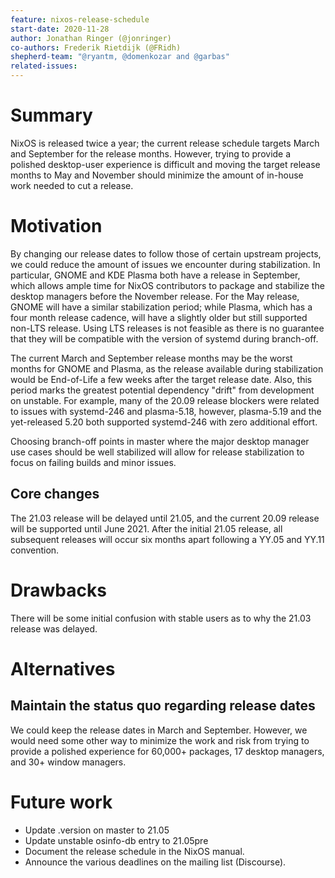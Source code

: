 ```yaml
---
feature: nixos-release-schedule
start-date: 2020-11-28
author: Jonathan Ringer (@jonringer)
co-authors: Frederik Rietdijk (@FRidh)
shepherd-team: "@ryantm, @domenkozar and @garbas"
related-issues:
---
```


# Summary
[summary]: #summary

NixOS is released twice a year; the current release schedule targets March
and September for the release months. However, trying to provide a polished
desktop-user experience is difficult and moving the target release months to
May and November should minimize the amount of in-house work needed to
cut a release.

# Motivation
[motivation]: #motivation

By changing our release dates to follow those of certain upstream projects,
we could reduce the amount of issues we encounter during stabilization.
In particular, GNOME and KDE Plasma both have a release in September, which
allows ample time for NixOS contributors to package and stabilize the
desktop managers before the November release. For the May release, GNOME will
have a similar stabilization period; while Plasma, which has a four month
release cadence, will have a slightly older but still supported non-LTS
release. Using LTS releases is not feasible as there is no guarantee that
they will be compatible with the version of systemd during branch-off.

The current March and September release months may be the worst months for
GNOME and Plasma, as the release available during stabilization would be
End-of-Life a few weeks after the target release date. Also, this period marks
the greatest potential dependency "drift" from development on unstable. For example,
many of the 20.09 release blockers were related to issues with systemd-246 and plasma-5.18,
however, plasma-5.19 and the yet-released 5.20 both supported systemd-246 with
zero additional effort.

Choosing branch-off points in master where the major desktop manager use
cases should be well stabilized will allow for release stabilization to
focus on failing builds and minor issues.

## Core changes

The 21.03 release will be delayed until 21.05, and the current 20.09 release
will be supported until June 2021. After the initial 21.05 release, all subsequent
releases will occur six months apart following a YY.05 and YY.11 convention.

# Drawbacks
[drawbacks]: #drawbacks

There will be some initial confusion with stable users as to why the 21.03
release was delayed.

# Alternatives
[alternatives]: #alternatives

## Maintain the status quo regarding release dates

We could keep the release dates in March and September. However, we
would need some other way to minimize the work and risk from trying to
provide a polished experience for 60,000+ packages, 17 desktop managers,
and 30+ window managers.

# Future work
[future]: #future-work

- Update .version on master to 21.05
- Update unstable osinfo-db entry to 21.05pre
- Document the release schedule in the NixOS manual.
- Announce the various deadlines on the mailing list (Discourse).
